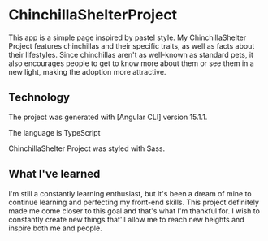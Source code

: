 # ChinchillaShelterProject

This app is a simple page inspired by pastel style.
My ChinchillaShelter Project features chinchillas and their specific traits, as well as facts about their lifestyles. Since chinchillas aren't as well-known as standard pets, it also encourages people to get to know more about them or see them in a new light, making the adoption more attractive.

## Technology

The project was generated with [Angular CLI] version 15.1.1.

The language is TypeScript

ChinchillaShelter Project was styled with Sass.

## What I've learned

I'm still a constantly learning enthusiast, but it's been a dream of mine to continue learning and perfecting my front-end skills. This project definitely made me come closer to this goal and that's what I'm thankful for. I wish to constantly create new things that'll allow me to reach new heights and inspire both me and people.
